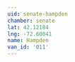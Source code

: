 ```yaml
---
uid: senate-hampden
chamber: senate
lat: 42.12184
lng: -72.60041
name: Hampden
van_id: '011'
---
```

